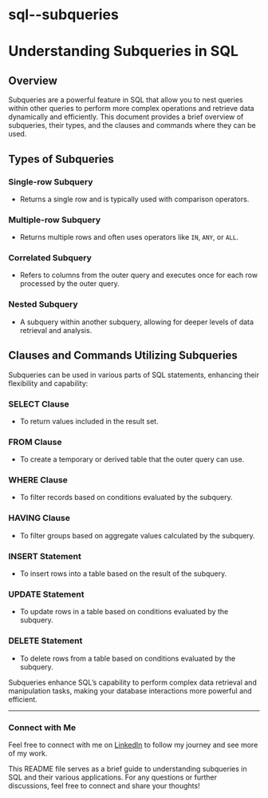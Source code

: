 # sql--subqueries

# Understanding Subqueries in SQL

## Overview
Subqueries are a powerful feature in SQL that allow you to nest queries within other queries to perform more complex operations and retrieve data dynamically and efficiently. This document provides a brief overview of subqueries, their types, and the clauses and commands where they can be used.

## Types of Subqueries

### Single-row Subquery
- Returns a single row and is typically used with comparison operators.

### Multiple-row Subquery
- Returns multiple rows and often uses operators like `IN`, `ANY`, or `ALL`.

### Correlated Subquery
- Refers to columns from the outer query and executes once for each row processed by the outer query.

### Nested Subquery
- A subquery within another subquery, allowing for deeper levels of data retrieval and analysis.

## Clauses and Commands Utilizing Subqueries
Subqueries can be used in various parts of SQL statements, enhancing their flexibility and capability:

### SELECT Clause
- To return values included in the result set.

### FROM Clause
- To create a temporary or derived table that the outer query can use.

### WHERE Clause
- To filter records based on conditions evaluated by the subquery.

### HAVING Clause
- To filter groups based on aggregate values calculated by the subquery.

### INSERT Statement
- To insert rows into a table based on the result of the subquery.

### UPDATE Statement
- To update rows in a table based on conditions evaluated by the subquery.

### DELETE Statement
- To delete rows from a table based on conditions evaluated by the subquery.

Subqueries enhance SQL’s capability to perform complex data retrieval and manipulation tasks, making your database interactions more powerful and efficient.

---
### Connect with Me
Feel free to connect with me on [LinkedIn](https://www.linkedin.com/in/ayshath-lubna-16561226b) to follow my journey and see more of my work.

This README file serves as a brief guide to understanding subqueries in SQL and their various applications. For any questions or further discussions, feel free to connect and share your thoughts!
